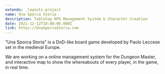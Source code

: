 ```yaml
---
extends: _layouts.project
name: Una Sporca Storia
description: Tabletop RPG Management System & Character Creation
date: 2021-12-12T18:00:00.000Z
link: https://UnaSporcaStoria.com
---
```


"Una Sporca Storia" is a DnD-like board game developed by Paolo Leccese set in the medieval Europe.

We are working on a online management system for the Dungeon Master, and interactive map to show 
the whereabouts of every player, in the game, in real time.

